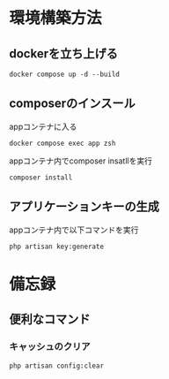 # 環境構築方法
## dockerを立ち上げる
```
docker compose up -d --build
```

## composerのインスール
appコンテナに入る
```
docker compose exec app zsh
```

appコンテナ内でcomposer insatllを実行
```
composer install
```

## アプリケーションキーの生成
appコンテナ内で以下コマンドを実行
```
php artisan key:generate
```




# 備忘録
## 便利なコマンド

### キャッシュのクリア
```
php artisan config:clear
```
